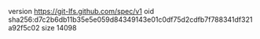 version https://git-lfs.github.com/spec/v1
oid sha256:d7c2b6db11b35e5e059d84349143e01c0df75d2cdfb7f788341df321a92f5c02
size 14098
